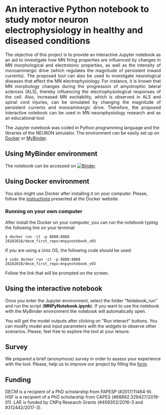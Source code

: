 # An interactive Python notebook to study motor neuron electrophysiology in healthy and diseased conditions

<p style='text-align: justify;'> The objective of this project is to provide an interactive Jupyter notebook as an aid to investigate how MN firing properties are influenced by changes in MN morphological and electrotonic properties, as well as the intensity of monoaminergic drive (which regulates the magnitude of persistent inward currents). The proposed tool can also be used to investigate neurological diseases that affect the MN electrophysiology. For instance, it is known that MN morphology changes during the progression of amyotrophic lateral sclerosis (ALS), thereby influencing the electrophysiological responses of the cell. Also, increased MN excitability, which is observed in ALS and spinal cord injuries, can be simulated by changing the magnitude of persistent currents and monoaminergic drive. Therefore, the proposed interactive notebook can be used in MN neurophysiology research and as an educational tool.</p>

The Jupyter notebook was coded in Python programming language and the libraries of the NEURON simulator. The environment can be easily set up on [Docker](https://www.docker.com/) or [MyBinder](https://mybinder.org/).

## Using MyBinder environment

The notebook can be accessed on [![Binder](https://mybinder.org/badge_logo.svg)](https://mybinder.org/v2/gh/deboramatoso/MNPyNotebook/binder?labpath=Notebook_run%2FMNPyNotebook.ipynb).

## Using Docker environment

You also might use Docker after installing it on your computer. Please, follow the [instructions](https://docs.docker.com/engine/install/) presented at the Docker website.


### Running on your own computer

After install the Docker on your computer, you can run the notebook typing the following line on your terminal:

```
$ docker run -it -p 8888:8888 28102018/decm_first_repo:mnpynotebook_v03
```

If you are using a Unix OS, the following code should be used:

```
$ sudo docker run -it -p 8888:8888 28102018/decm_first_repo:mnpynotebook_v03
```

Follow the link that will be prompted on the screen.


## Using the interactive notebook

Once you enter the Jupyter environment, select the folder "Notebook_run" and run the script (**MNPyNotebook.ipynb**). If you want to use the notebook with the MyBinder environment the notebook will automatically open.

You will get the model outputs after clicking on "Run interact" buttons. You can modify model and input parameters with the widgets to observe other scenarios. Please, feel free to explore the tool at your leisure.

## Survey
We prepared a brief (anonymous) survey in order to assess your experience with the tool. Please, help us to improve our project by filling the [form](https://docs.google.com/forms/d/e/1FAIpQLSewYiuRmT3B4MQd9LP9WRLqW_YjXODcE8oNQ5yBcn8wdMK2Ag/viewform).

## Funding
DECM is a recipient of a PhD scholarship from FAPESP (#2017/11464-9). HSF is a recipient of a PhD scholarship from CAPES (#88882.329427/2019-01). LAE is funded by CNPq Research Grants (#409302/2016-3 and #312442/2017-3).
